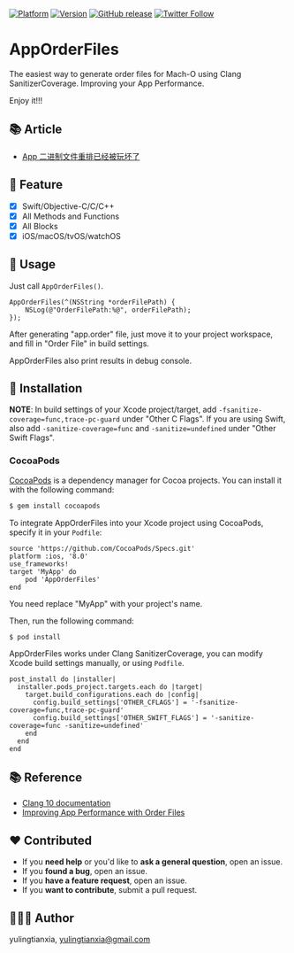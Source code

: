 
[![Platform](https://img.shields.io/cocoapods/p/AppOrderFiles.svg?style=flat)](http://cocoapods.org/pods/AppOrderFiles)
[![Version](https://img.shields.io/cocoapods/v/AppOrderFiles.svg?style=flat)](http://cocoapods.org/pods/AppOrderFiles)
[![GitHub release](https://img.shields.io/github/release/yulingtianxia/AppOrderFiles.svg)](https://github.com/yulingtianxia/AppOrderFiles/releases)
[![Twitter Follow](https://img.shields.io/twitter/follow/yulingtianxia.svg?style=social&label=Follow)](https://twitter.com/yulingtianxia)

# AppOrderFiles

The easiest way to generate order files for Mach-O using Clang SanitizerCoverage. Improving your App Performance.

Enjoy it!!!

## 📚 Article

- [App 二进制文件重排已经被玩坏了](http://yulingtianxia.com/blog/2019/09/01/App-Order-Files/)

## 🌟 Feature

- [x] Swift/Objective-C/C/C++ 
- [x] All Methods and Functions
- [x] All Blocks
- [x] iOS/macOS/tvOS/watchOS

## 🐒 Usage

Just call `AppOrderFiles()`.

```objc
AppOrderFiles(^(NSString *orderFilePath) {
    NSLog(@"OrderFilePath:%@", orderFilePath);
});
```

After generating "app.order" file, just move it to your project workspace, and fill in "Order File" in build settings. 

AppOrderFiles also print results in debug console.

## 📲 Installation

**NOTE**: In build settings of your Xcode project/target, add `-fsanitize-coverage=func,trace-pc-guard` under "Other C Flags". If you are using Swift, also add `-sanitize-coverage=func` and `-sanitize=undefined` under "Other Swift Flags".

### CocoaPods

[CocoaPods](http://cocoapods.org) is a dependency manager for Cocoa projects. You can install it with the following command:

```bash
$ gem install cocoapods
```

To integrate AppOrderFiles into your Xcode project using CocoaPods, specify it in your `Podfile`:


```
source 'https://github.com/CocoaPods/Specs.git'
platform :ios, '8.0'
use_frameworks!
target 'MyApp' do
	pod 'AppOrderFiles'
end
```

You need replace "MyApp" with your project's name.

Then, run the following command:

```bash
$ pod install
```

AppOrderFiles works under Clang SanitizerCoverage, you can modify Xcode build settings manually, or using `Podfile`.

```
post_install do |installer|
  installer.pods_project.targets.each do |target|
    target.build_configurations.each do |config|
      config.build_settings['OTHER_CFLAGS'] = '-fsanitize-coverage=func,trace-pc-guard'
      config.build_settings['OTHER_SWIFT_FLAGS'] = '-sanitize-coverage=func -sanitize=undefined'
    end
  end
end
```

## 📚 Reference

- [Clang 10 documentation](https://clang.llvm.org/docs/SanitizerCoverage.html#tracing-pcs)
- [Improving App Performance with Order Files](https://medium.com/@michael.eisel/improving-app-performance-with-order-files-c7fff549907f)

## ❤️ Contributed

- If you **need help** or you'd like to **ask a general question**, open an issue.
- If you **found a bug**, open an issue.
- If you **have a feature request**, open an issue.
- If you **want to contribute**, submit a pull request.

## 👨🏻‍💻 Author

yulingtianxia, yulingtianxia@gmail.com
